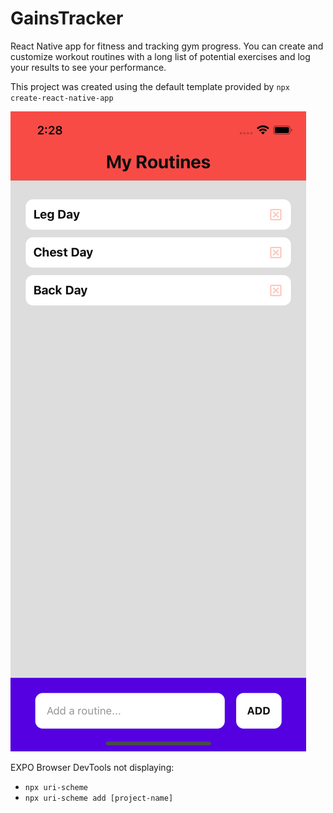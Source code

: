 # GainsTracker

React Native app for fitness and tracking gym progress. You can create and customize workout routines with a long list of potential exercises and log your results to see your performance.

This project was created using the default template provided by `npx create-react-native-app`

![homescreen](./screenshots/homeScreen.png)

EXPO Browser DevTools not displaying:

- `npx uri-scheme`
- `npx uri-scheme add [project-name]`
